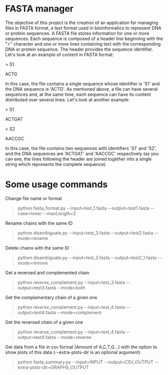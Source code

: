# FASTA manager



The objective of this project is the creation of an application for managing files in FASTA format, a text format used in bioinformatics to represent DNA or protein sequences. A FASTA file stores information for one or more sequences. Each sequence is composed of a header line beginning with the ">" character and one or more lines containing text with the corresponding DNA or protein sequence. The header provides the sequence identifier. Let's look at an example of content in FASTA format:

 \> S1
 
 ACTG

In this case, the file contains a single sequence whose identifier is 'S1' and the DNA sequence is 'ACTG'. As mentioned above, a file can have several sequences and, at the same time, each sequence can have its content distributed over several lines. Let's look at another example:

\> S1

ACTGAT

\> S2

AACCGC

In this case, the file contains two sequences with identifiers 'S1' and 'S2', and the DNA sequences are 'ACTGAT' and 'AACCGC' respectively (as you can see, the lines following the header are joined together into a single string which represents the complete sequence). 

# Some usage commands
Change file name or format
>python fasta_format.py --input=test_1.fasta --output=test1.fasta --case=lower --maxLength=2

Rename chains with the same ID
>python disambiguate.py --input=test_3.fasta --output=test2.fasta --mode=rename

Delete chains with the same ID
>python disambiguate.py --input=test_3.fasta --output=test2_1.fasta --mode=remove

Get a reversed and complemented chain
>python reverse_complement.py --input=test_3.fasta --output=test3.fasta --mode=both

Get the complementary chain of a given one
>python reverse_complement.py --input=test_4.fasta --output=test4.fasta --mode=complement 

Get the reversed chain of a given one
>python reverse_complement.py --input=test_4.fasta --output=test4.fasta --mode=reverse

Get data from a file in csv format (Amount of A,C,T,G...) with the option to show plots of this data (--extra-plots-dir is an optional argument)
>python fasta_summary.py --input=INPUT --output=CSV_OUTPUT --extra-plots-dir=GRAPHS_OUTPUT
